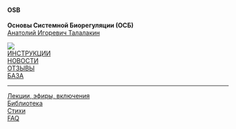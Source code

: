 #### OSB  
**Основы Системной Биорегуляции (ОСБ)**  
[Анатолий Игоревич Талалакин](AI_Talalakin.md#ai_talalakin)  

![](!AIT.jpg)   
[ИНСТРУКЦИИ](!0SB_Instructio.md#0sb_instructio)  
[НОВОСТИ](News.md#news)  
[ОТЗЫВЫ](otziv.md#otziv)   
[БАЗА](baza.md#baza)  

***  
[Лекции, эфиры, включения](Lectio.md#lectio)   
[Библиотека](Library.md#library)    
[Стихи](poet.md#poet)  
[FAQ](faq.md#faq) 

